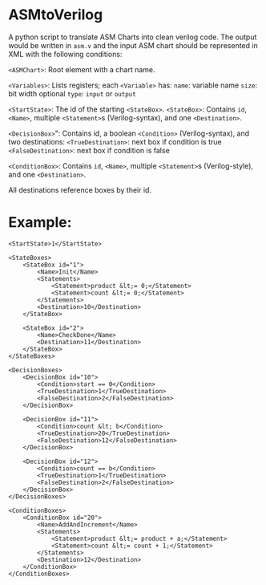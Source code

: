 # ASMtoVerilog

A python script to translate ASM Charts into clean verilog code. The output would be written in ```asm.v``` and the input ASM chart should be represented in XML with the following conditions:


```<ASMChart>```: Root element with a chart name.

```<Variables>```: Lists registers; each ```<Variable>``` has:
```name```: variable name
```size```: bit width
optional ```type```: ```input``` or ```output```

```<StartState>```: The id of the starting ```<StateBox>```.
```<StateBox>```: Contains ```id```, ```<Name>```, multiple ```<Statement>```s (Verilog-syntax), and one ```<Destination>```.

```<DecisionBox>```": Contains id, a boolean ```<Condition>``` (Verilog-syntax), and two destinations:
```<TrueDestination>```: next box if condition is true
```<FalseDestination>```: next box if condition is false

```<ConditionBox>```: Contains ```id```, ```<Name>```, multiple ```<Statement>```s (Verilog-style), and one ```<Destination>```.

All destinations reference boxes by their id.



# Example:
```
<StartState>1</StartState>

<StateBoxes>
    <StateBox id="1">
        <Name>Init</Name>
        <Statements>
            <Statement>product &lt;= 0;</Statement>
            <Statement>count &lt;= 0;</Statement>
        </Statements>
        <Destination>10</Destination>
    </StateBox>

    <StateBox id="2">
        <Name>CheckDone</Name>
        <Destination>11</Destination>
    </StateBox>
</StateBoxes>

<DecisionBoxes>
    <DecisionBox id="10">
        <Condition>start == 0</Condition>
        <TrueDestination>1</TrueDestination>
        <FalseDestination>2</FalseDestination>
    </DecisionBox>

    <DecisionBox id="11">
        <Condition>count &lt; b</Condition>
        <TrueDestination>20</TrueDestination>
        <FalseDestination>12</FalseDestination>
    </DecisionBox>

    <DecisionBox id="12">
        <Condition>count == b</Condition>
        <TrueDestination>1</TrueDestination>
        <FalseDestination>2</FalseDestination>
    </DecisionBox>
</DecisionBoxes>

<ConditionBoxes>
    <ConditionBox id="20">
        <Name>AddAndIncrement</Name>
        <Statements>
            <Statement>product &lt;= product + a;</Statement>
            <Statement>count &lt;= count + 1;</Statement>
        </Statements>
        <Destination>12</Destination>
    </ConditionBox>
</ConditionBoxes>
```
